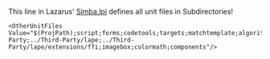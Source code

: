 This line in Lazarus' [Simba.lpi](https://github.com/Villavu/Simba/blob/simba1500/Source/Simba.lpi) defines all unit files in Subdirectories!
```
<OtherUnitFiles Value="$(ProjPath);script;forms;codetools;targets;matchtemplate;algorithms;editor;finders;script/imports/lcl;script/imports/simba;script/imports/simbaclasses;package;../Third-Party;../Third-Party/lape;../Third-Party/lape/extensions/ffi;imagebox;colormath;components"/>
```
